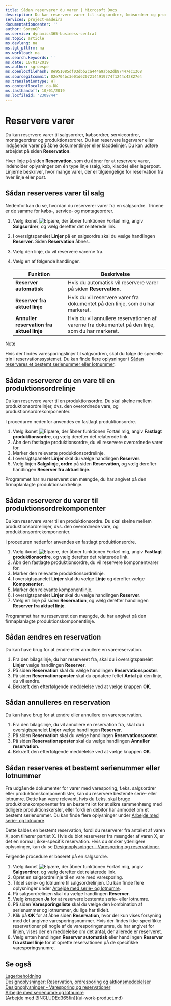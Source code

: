 ```yaml
---
title: Sådan reserverer du varer | Microsoft Docs
description: Du kan reservere varer til salgsordrer, købsordrer og produktionsordrer. Du kan reservere lagervarer eller indgående varer på åbne dokumentlinjer.
services: project-madeira
documentationcenter: ''
author: SorenGP
ms.service: dynamics365-business-central
ms.topic: article
ms.devlang: na
ms.tgt_pltfrm: na
ms.workload: na
ms.search.keywords: ''
ms.date: 10/01/2019
ms.author: sgroespe
ms.openlocfilehash: 8e951085df03dbb2ca444a9ab62db87447ec1368
ms.sourcegitcommit: 02e704bc3e01d62072144919774f1244c42827e4
ms.translationtype: HT
ms.contentlocale: da-DK
ms.lasthandoff: 10/01/2019
ms.locfileid: "2309744"
---
```

# <a name="reserve-items"></a>Reservere varer
Du kan reservere varer til salgsordrer, købsordrer, serviceordrer, montageordrer og produktionsordrer. Du kan reservere lagervarer eller indgående varer på åbne dokumentlinjer eller kladdelinjer. Du kan udføre arbejdet på siden **Reservation**.

Hver linje på siden **Reservation**, som du åbner for at reservere varer, indeholder oplysninger om én type linje (salg, køb, kladde) eller lagerpost. Linjerne beskriver, hvor mange varer, der er tilgængelige for reservation fra hver linje eller post.

## <a name="to-reserve-items-for-sales"></a>Sådan reserveres varer til salg
Nedenfor kan du se, hvordan du reserverer varer fra en salgsordre. Trinene er de samme for købs-, service- og montageordrer.  
1.  Vælg ikonet ![Elpære, der åbner funktionen Fortæl mig](media/ui-search/search_small.png "Fortæl mig, hvad du vil foretage dig"), angiv **Salgsordrer**, og vælg derefter det relaterede link.  
2.  I oversigtspanelet **Linjer** på en salgsordre skal du vælge handlingen **Reserver**. Siden **Reservation** åbnes.  
3. Vælg den linje, du vil reservere varerne fra.  
4. Vælg en af følgende handlinger.  

    |**Funktion**|**Beskrivelse**|
    |------------------|---------------------|  
    |**Reserver automatisk**|Hvis du automatisk vil reservere varer på siden **Reservation**.|  
    |**Reserver fra aktuel linje**|Hvis du vil reservere varer fra dokumentet på den linje, som du har markeret.|  
    |**Annuller reservation fra aktuel linje**|Hvis du vil annullere reservationen af varerne fra dokumentet på den linje, som du har markeret.|

> [!NOTE]  
>  Hvis der findes varesporingslinjer til salgsordren, skal du følge de specielle trin i reservationssystemet. Du kan finde flere oplysninger i [Sådan reserveres et bestemt serienummer eller lotnummer](inventory-how-to-reserve-items.md#to-reserve-a-specific-serial-or-lot-number).  

## <a name="to-reserve-an-item-for-a-production-order-line"></a>Sådan reserverer du en vare til en produktionsordrelinje  
Du kan reservere varer til en produktionsordre. Du skal skelne mellem produktionsordrelinjer, dvs. den overordnede vare, og produktionsordrekomponenter.

I proceduren nedenfor anvendes en fastlagt produktionsordre.   
1. Vælg ikonet ![Elpære, der åbner funktionen Fortæl mig](media/ui-search/search_small.png "Fortæl mig, hvad du vil foretage dig"), angiv **Fastlagt produktionsordre**, og vælg derefter det relaterede link.  
2. Åbn den fastlagte produktionsordre, du vil reservere overordnede varer for.  
3. Marker den relevante produktionsordrelinje.  
4. I oversigtspanelet **Linjer** skal du vælge handlingen **Reserver**.
5. Vælg linjen **Salgslinje, ordre** på siden **Reservation**, og vælg derefter handlingen **Reserver fra aktuel linje**.  

Programmet har nu reserveret den mængde, du har angivet på den firmaplanlagte produktionsordrelinje.

## <a name="to-reserve-items-for-production-order-components"></a>Sådan reserverer du varer til produktionsordrekomponenter  
Du kan reservere varer til en produktionsordre. Du skal skelne mellem produktionsordrelinjer, dvs. den overordnede vare, og produktionsordrekomponenter.

I proceduren nedenfor anvendes en fastlagt produktionsordre.    
1. Vælg ikonet ![Elpære, der åbner funktionen Fortæl mig](media/ui-search/search_small.png "Fortæl mig, hvad du vil foretage dig"), angiv **Fastlagt produktionsordre**, og vælg derefter det relaterede link.  
2. Åbn den fastlagte produktionsordre, du vil reservere komponentvarer for.  
3. Marker den relevante produktionsordrelinje.  
4. I oversigtspanelet **Linjer** skal du vælge **Linje** og derefter vælge **Komponenter**.  
5. Marker den relevante komponentlinje.  
6. I oversigtspanelet **Linjer** skal du vælge handlingen **Reserver**.  
7. Vælg en linje på siden **Reservation**, og vælg derefter handlingen **Reserver fra aktuel linje**.  

Programmet har nu reserveret den mængde, du har angivet på den firmaplanlagte produktionskomponentlinje.

## <a name="to-change-a-reservation"></a>Sådan ændres en reservation  
Du kan have brug for at ændre eller annullere en varereservation.   
1. Fra den bilagslinje, du har reserveret fra, skal du i oversigtspanelet **Linjer** vælge handlingen **Reserver**.  
2. På siden **Reservation** skal du vælge handlingen **Reservationsposter**.
3. På siden **Reservationsposter** skal du opdatere feltet **Antal** på den linje, du vil ændre.
4. Bekræft den efterfølgende meddelelse ved at vælge knappen **OK**.

## <a name="to-cancel-a-reservation"></a>Sådan annulleres en reservation  
Du kan have brug for at ændre eller annullere en varereservation.   
1. Fra den bilagslinje, du vil annullere en reservation fra, skal du i oversigtspanelet **Linjer** vælge handlingen **Reserver**.  
2. På siden **Reservation** skal du vælge handlingen **Reservationsposter**.  
3.  På siden **Reservationsposter** skal du vælge handlingen **Annuller reservation**.  
4.  Bekræft den efterfølgende meddelelse ved at vælge knappen **OK**.  

## <a name="to-reserve-a-specific-serial-or-lot-number"></a>Sådan reserveres et bestemt serienummer eller lotnummer  
Fra udgående dokumenter for varer med varesporing, f.eks. salgsordrer eller produktionskomponentlister, kan du reservere bestemte serie- eller lotnumre. Dette kan være relevant, hvis du f.eks. skal bruge produktionskomponenter fra en bestemt lot for at sikre sammenhæng med tidligere produktionskørsler, eller fordi en debitor har anmodet om et bestemt serienummer. Du kan finde flere oplysninger under [Arbejde med serie- og lotnumre](inventory-how-work-item-tracking.md).

Dette kaldes en bestemt reservation, fordi du reserverer fra antallet af varen X, som tilhører partiet X. Hvis du blot reserverer fra mængder af varen X, er det en normal, ikke-specifik reservation. Hvis du ønsker yderligere oplysninger, kan du se [Designoplysninger - Varesporing og reservationer](design-details-item-tracking-and-reservations.md).

Følgende procedure er baseret på en salgsordre.    
1. Vælg ikonet ![Elpære, der åbner funktionen Fortæl mig](media/ui-search/search_small.png "Fortæl mig, hvad du vil foretage dig"), angiv **Salgsordrer**, og vælg derefter det relaterede link.  
2. Opret en salgsordrelinje til en vare med varesporing.  
3. Tildel serie- og lotnumre til salgsordrelinjen. Du kan finde flere oplysninger under [Arbejde med serie- og lotnumre](inventory-how-work-item-tracking.md).
4. På salgsordrelinjen skal du vælge handlingen **Reserver**.  
5. Vælg knappen **Ja** for at reservere bestemte serie- eller lotnumre.  
6. På siden **Varesporingsliste** skal du vælge den kombination af serienummer og lotnummer, du lige har tildelt.  
7. Klik på **OK** for at åbne siden **Reservation**, hvor der kun vises forsyning med det angivne varesporingsnummer. Hvis der findes ikke-specifikke reservationer på nogle af de varesporingsnumre, du har angivet for linjen, vises der en meddelelse om det antal, der allerede er reserveret.  
8. Vælg enten handlingen **Reserver automatisk** eller handlingen **Reserver fra aktuel linje** for at oprette reservationen på de specifikke varesporingsnumre.

## <a name="see-also"></a>Se også
[Lagerbeholdning](inventory-manage-inventory.md)  
[Designoplysninger: Reservation, ordresporing og aktionsmeddelelser](design-details-reservation-order-tracking-and-action-messaging.md)  
[Designoplysninger - Varesporing og reservationer](design-details-item-tracking-and-reservations.md)  
[Arbejde med serienumre og lotnumre](inventory-how-work-item-tracking.md)  
[Arbejde med [!INCLUDE[d365fin](includes/d365fin_md.md)]](ui-work-product.md)
